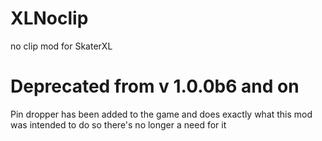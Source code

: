 # XLNoclip
no clip mod for SkaterXL

# Deprecated from v 1.0.0b6 and on
Pin dropper has been added to the game and does exactly what this mod was intended to do so there's no longer a need for it

